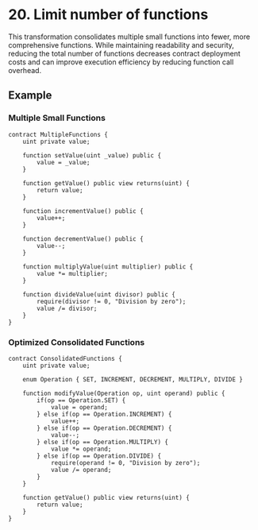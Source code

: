 # 20. Limit number of functions

This transformation consolidates multiple small functions into fewer, more comprehensive functions. While maintaining readability and security, reducing the total number of functions decreases contract deployment costs and can improve execution efficiency by reducing function call overhead.

## Example

### Multiple Small Functions
```solidity
contract MultipleFunctions {
    uint private value;
    
    function setValue(uint _value) public {
        value = _value;
    }
    
    function getValue() public view returns(uint) {
        return value;
    }
    
    function incrementValue() public {
        value++;
    }
    
    function decrementValue() public {
        value--;
    }
    
    function multiplyValue(uint multiplier) public {
        value *= multiplier;
    }
    
    function divideValue(uint divisor) public {
        require(divisor != 0, "Division by zero");
        value /= divisor;
    }
}
```

### Optimized Consolidated Functions

```solidity
contract ConsolidatedFunctions {
    uint private value;
    
    enum Operation { SET, INCREMENT, DECREMENT, MULTIPLY, DIVIDE }
    
    function modifyValue(Operation op, uint operand) public {
        if(op == Operation.SET) {
            value = operand;
        } else if(op == Operation.INCREMENT) {
            value++;
        } else if(op == Operation.DECREMENT) {
            value--;
        } else if(op == Operation.MULTIPLY) {
            value *= operand;
        } else if(op == Operation.DIVIDE) {
            require(operand != 0, "Division by zero");
            value /= operand;
        }
    }
    
    function getValue() public view returns(uint) {
        return value;
    }
}
```